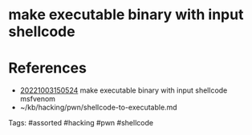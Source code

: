 # make executable binary with input shellcode

# References
- [20221003150524](/zet/20221003150524/README.md) make executable binary with input shellcode msfvenom
- ~/kb/hacking/pwn/shellcode-to-executable.md

Tags:
    #assorted #hacking #pwn #shellcode
